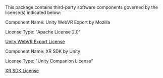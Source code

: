 This package contains third-party software components governed by the license(s) indicated below:

Component Name: Unity WebVR Export by Mozilla

License Type: "Apache License 2.0"

[Unity WebVR Export License](https://github.com/MozillaReality/unity-webxr-export/blob/master/LICENSE)

Component Name: XR SDK by Unity

License Type: "Unity Companion License"

[XR SDK License](http://www.unity3d.com/legal/licenses/Unity_Companion_License)
